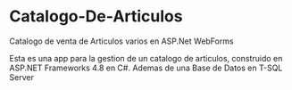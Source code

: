 # Catalogo-De-Articulos
Catalogo de venta de Articulos varios en ASP.Net WebForms

Esta es una app para la gestion de un catalogo de articulos, construido en ASP.NET Frameworks 4.8 en C#. Ademas de una Base de Datos en T-SQL Server
